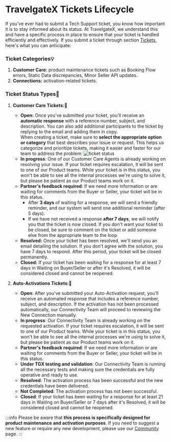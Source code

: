 ﻿---
sidebar_position: 2
---

# TravelgateX Tickets Lifecycle

If you've ever had to submit a Tech Support ticket, you know how important it is to stay informed about its status. At TravelgateX, we understand this and have a specific process in place to ensure that your ticket is handled efficiently and effectively.  If you submit a ticket through section [Tickets](https://app.travelgatex.com/tickets), here's what you can anticipate:

### Ticket Categories💡
1. **Customer Care:** product maintenance tickets such as Booking Flow errors, Static Data discrepancies, Minor Seller API updates.
1. **Connections:** activation-related tickets.

### Ticket Status Types🔎

1. **Customer Care Tickets:**💬
    - **Open:** Once you've submitted your ticket, you'll receive an **automatic response** with a reference number, subject, and description. You can also add additional participants to the ticket by replying to the email and adding them in copy.  
    When creating a ticket, make sure to **select the appropriate option or category** that best describes your issue or request. This helps us categorize and prioritize tickets, making it easier and faster for our team to address the problem:
      ![ticket status](https://storage.travelgate.com//kbase/ticket_status.jpg)
    - **In progress**: One of our Customer Care Agents is already working on resolving your issue. If your ticket requires escalation, it will be sent to one of our Product teams. While your ticket is in this status, you won't be able to see all the internal processes we're using to solve it, but please be patient as our Product teams work on it.
    - **Partner's feedback required**: If we need more information or are waiting for comments from the Buyer or Seller, your ticket will be in this status.	
      - After **3 days** of waiting for a response, we will send a friendly reminder, and our system will send one additional reminder (after 5 days). 
      - If we have not received a response **after 7 days**, we will notify you that the ticket is now closed. If you don't want your ticket to be closed, be sure to comment on the ticket or add someone else from the appropriate team to the loop.
    - **Resolved:** Once your ticket has been resolved, we'll send you an email detailing the solution. If you don't agree with the solution, you have 7 days to respond. After this period, your ticket will be closed permanently.
    - **Closed:** If your ticket has been waiting for a response for at least 7 days in Waiting on Buyer/Seller or after it's Resolved, it will be considered closed and cannot be reopened.

1. **Auto-Activations Tickets:**🚀
    - **Open**: After you've submitted your Auto-Activation request, you'll receive an automated response that includes a reference number, subject, and description. If the activation has not been processed automatically, our Connectivity Team will proceed to reviewing the New Connection manually.
    - **In progress**: Our Connectivity Team is already working on the requested activation. If your ticket requires escalation, it will be sent to one of our Product teams. While your ticket is in this status, you won't be able to see all the internal processes we're using to solve it, but please be patient as our Product teams work on it.
    - **Partner's feedback required**: If we need more information or are waiting for comments from the Buyer or Seller, your ticket will be in this status.
    - **Under TGX testing and validation**: Our Connectivity Team is running all the necessary tests and making sure the credentials are fully operative and ready to use.
    - **Resolved**: The activation process has been successful and the new credentials have been delivered.
    - **Not Completed**: The activation process has not been successful.
    - **Closed**: If your ticket has been waiting for a response for at least 21 days in Waiting on Buyer/Seller or 7 days after it's Resolved, it will be considered closed and cannot be reopened.


:::info 
Please be aware that **this process is specifically designed for product maintenance and activation purposes**. If you need to suggest a new feature or require any new development, please use our [Community](/kb/getting-started-with-travelgate/about-our-community) page.
:::


